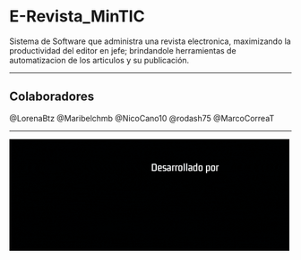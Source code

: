 # E-Revista_MinTIC
Sistema de Software que administra una revista electronica, maximizando la productividad del editor en jefe; brindandole herramientas de automatizacion de los articulos y su publicación.

----------

## Colaboradores
@LorenaBtz 
@Maribelchmb
@NicoCano10
@rodash75
@MarcoCorreaT


----------
![alt](https://github.com/LorenaBtz/E-Revista_MinTIC/blob/main/FrontEnd/Assets/HyperionDev.gif)

